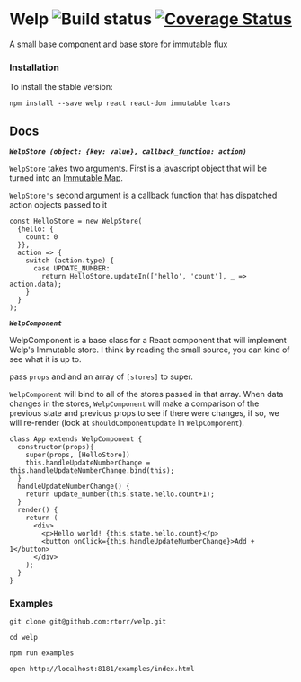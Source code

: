# Welp ![Build status](https://circleci.com/gh/rtorr/welp.svg?style=shield&circle-token=:2d24fea4f59a17f8760f93ffe38598ac3ed162e6) [![Coverage Status](https://coveralls.io/repos/rtorr/welp/badge.svg?branch=master&service=github)](https://coveralls.io/github/rtorr/welp?branch=master)

A small base component and base store for immutable flux

### Installation

To install the stable version:

```
npm install --save welp react react-dom immutable lcars
```


## Docs

***`WelpStore (object: {key: value}, callback_function: action)`***

`WelpStore` takes two arguments. First is a javascript object that will be turned into an 
[Immutable Map](http://facebook.github.io/immutable-js/docs/#/Map). 

`WelpStore's` second argument is a callback function that has dispatched action objects passed to it

```
const HelloStore = new WelpStore(
  {hello: {
    count: 0
  }},
  action => {
    switch (action.type) {
      case UPDATE_NUMBER:
        return HelloStore.updateIn(['hello', 'count'], _ => action.data);
    }
  }
);
```

***`WelpComponent`***

WelpComponent is a base class for a React component that will implement Welp's Immutable store.
I think by reading the small source, you can kind of see what it is up to. 

pass `props` and and an array of `[stores]` to super.

`WelpComponent` will bind to all of the stores passed in that array. When data changes in the stores,
`WelpComponent` will make a comparison of the previous state and previous props to see if there were changes,
if so, we will re-render (look at `shouldComponentUpdate` in `WelpComponent`).

```
class App extends WelpComponent {
  constructor(props){
    super(props, [HelloStore])
    this.handleUpdateNumberChange = this.handleUpdateNumberChange.bind(this);
  }
  handleUpdateNumberChange() {
    return update_number(this.state.hello.count+1);
  }
  render() {
    return (
      <div>
        <p>Hello world! {this.state.hello.count}</p>
        <button onClick={this.handleUpdateNumberChange}>Add + 1</button>
      </div>
    );
  }
}
```


### Examples

```
git clone git@github.com:rtorr/welp.git

cd welp

npm run examples
 
open http://localhost:8181/examples/index.html
```
